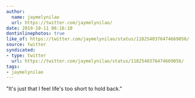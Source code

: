 ```yaml
---
author:
  name: jaymelynilao
  url: https://twitter.com/jaymelynilao/
date: 2019-10-11 06:16:10
dontinlinephotos: true
like_of: https://twitter.com/jaymelynilao/status/1182540376474669056/
source: twitter
syndicated:
- type: twitter
  url: https://twitter.com/jaymelynilao/status/1182540376474669056/
tags:
- jaymelynilao
---
```


"It's just that I feel life's too short to hold back."